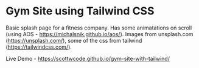 # Gym Site using Tailwind CSS

Basic splash page for a fitness company. Has some animatations on scroll (using AOS - https://michalsnik.github.io/aos/). Images from unsplash.com (https://unsplash.com/), some of the css from tailwind (https://tailwindcss.com/).

Live Demo - https://scottwcode.github.io/gym-site-with-tailwind/
